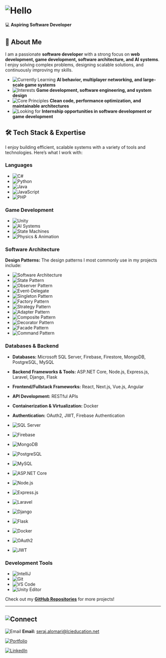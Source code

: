# ![Hello](https://img.shields.io/badge/Hi,_I'm_Seraj_Alomari-000000?style=for-the-badge&logo=developer)

💻 **Aspiring Software Developer**

## 📌 About Me  
I am a passionate **software developer** with a strong focus on **web development, game development, software architecture, and AI systems**.  
I enjoy solving complex problems, designing scalable solutions, and continuously improving my skills.  

- ![Currently Learning](https://img.shields.io/badge/Currently_Learning-2396ED?style=for-the-badge&logo=python) **AI behavior, multiplayer networking, and large-scale game systems**  
- ![Interests](https://img.shields.io/badge/Interests-4CAF50?style=for-the-badge&logo=unity) **Game development, software engineering, and system design**  
- ![Core Principles](https://img.shields.io/badge/Core_Principles-FF5722?style=for-the-badge&logo=github) **Clean code, performance optimization, and maintainable architectures**  
- ![Looking for](https://img.shields.io/badge/Looking_for-F44336?style=for-the-badge&logo=linkedin) **Internship opportunities in software development or game development**

## 🛠️ Tech Stack & Expertise

I enjoy building efficient, scalable systems with a variety of tools and technologies. Here’s what I work with:

### **Languages**  
- ![C#](https://img.shields.io/badge/C%23-2396ED?style=for-the-badge&logo=csharp)  
- ![Python](https://img.shields.io/badge/Python-3776AB?style=for-the-badge&logo=python)  
- ![Java](https://img.shields.io/badge/Java-007396?style=for-the-badge&logo=java)  
- ![JavaScript](https://img.shields.io/badge/JavaScript-F7DF1E?style=for-the-badge&logo=javascript)  
- ![PHP](https://img.shields.io/badge/PHP-777BB4?style=for-the-badge&logo=php)

### **Game Development**  
- ![Unity](https://img.shields.io/badge/Unity-000000?style=for-the-badge&logo=unity)  
- ![AI Systems](https://img.shields.io/badge/AI_Systems-00796B?style=for-the-badge&logo=ai)  
- ![State Machines](https://img.shields.io/badge/State_Machines-1976D2?style=for-the-badge&logo=themetapicture)  
- ![Physics & Animation](https://img.shields.io/badge/Physics_Animation-FF5722?style=for-the-badge&logo=physics)

### **Software Architecture**  
**Design Patterns:** The design patterns I most commonly use in my projects include: 
- ![Software Architecture](https://img.shields.io/badge/Software_Architecture-2C3E50?style=for-the-badge&logo=appveyor)  
- ![State Pattern](https://img.shields.io/badge/State_Pattern-4CAF50?style=for-the-badge&logo=themetapicture)  
- ![Observer Pattern](https://img.shields.io/badge/Observer_Pattern-FFC107?style=for-the-badge&logo=appveyor)  
- ![Event-Delegate](https://img.shields.io/badge/Event_Delegate-9C27B0?style=for-the-badge&logo=appveyor)  
- ![Singleton Pattern](https://img.shields.io/badge/Singleton_Pattern-009688?style=for-the-badge&logo=appveyor)  
- ![Factory Pattern](https://img.shields.io/badge/Factory_Pattern-FF5722?style=for-the-badge&logo=appveyor)  
- ![Strategy Pattern](https://img.shields.io/badge/Strategy_Pattern-607D8B?style=for-the-badge&logo=appveyor)  
- ![Adapter Pattern](https://img.shields.io/badge/Adapter_Pattern-3F51B5?style=for-the-badge&logo=appveyor)  
- ![Composite Pattern](https://img.shields.io/badge/Composite_Pattern-9C27B0?style=for-the-badge&logo=appveyor)  
- ![Decorator Pattern](https://img.shields.io/badge/Decorator_Pattern-00BCD4?style=for-the-badge&logo=appveyor)  
- ![Facade Pattern](https://img.shields.io/badge/Facade_Pattern-673AB7?style=for-the-badge&logo=appveyor)  
- ![Command Pattern](https://img.shields.io/badge/Command_Pattern-F44336?style=for-the-badge&logo=appveyor)  

### **Databases & Backend**  
- **Databases:** Microsoft SQL Server, Firebase, Firestore, MongoDB, PostgreSQL, MySQL  
- **Backend Frameworks & Tools:** ASP.NET Core, Node.js, Express.js, Laravel, Django, Flask 
- **Frontend/Fullstack Frameworks:** React, Next.js, Vue.js, Angular 
- **API Development:** RESTful APIs
- **Containerization & Virtualization:** Docker
- **Authentication:** OAuth2, JWT, Firebase Authentication  

- ![SQL Server](https://img.shields.io/badge/Microsoft_SQL_Server-CC2927?style=for-the-badge&logo=microsoft-sql-server)  
- ![Firebase](https://img.shields.io/badge/Firebase-FFCA28?style=for-the-badge&logo=firebase)  
- ![MongoDB](https://img.shields.io/badge/MongoDB-47A248?style=for-the-badge&logo=mongodb)  
- ![PostgreSQL](https://img.shields.io/badge/PostgreSQL-4169E1?style=for-the-badge&logo=postgresql)  
- ![MySQL](https://img.shields.io/badge/MySQL-4479A1?style=for-the-badge&logo=mysql)  
- ![ASP.NET Core](https://img.shields.io/badge/ASP.NET_Core-512BD4?style=for-the-badge&logo=dotnet)  
- ![Node.js](https://img.shields.io/badge/Node.js-339933?style=for-the-badge&logo=node.js)  
- ![Express.js](https://img.shields.io/badge/Express.js-000000?style=for-the-badge&logo=express)  
- ![Laravel](https://img.shields.io/badge/Laravel-FF2D20?style=for-the-badge&logo=laravel)  
- ![Django](https://img.shields.io/badge/Django-092D28?style=for-the-badge&logo=django)  
- ![Flask](https://img.shields.io/badge/Flask-000000?style=for-the-badge&logo=flask)  
- ![Docker](https://img.shields.io/badge/Docker-2496ED?style=for-the-badge&logo=docker)  
- ![OAuth2](https://img.shields.io/badge/OAuth2-CA6A29?style=for-the-badge&logo=oauth)  
- ![JWT](https://img.shields.io/badge/JWT-000000?style=for-the-badge&logo=json-web-tokens)

### **Development Tools**  
- ![IntelliJ](https://img.shields.io/badge/IntelliJ_IDEA-000000?style=for-the-badge&logo=intellij-idea)  
- ![Git](https://img.shields.io/badge/Git-F05032?style=for-the-badge&logo=git)  
- ![VS Code](https://img.shields.io/badge/VS_Code-007ACC?style=for-the-badge&logo=visual-studio-code)  
- ![Unity Editor](https://img.shields.io/badge/Unity_Editor-000000?style=for-the-badge&logo=unity)


Check out my **[GitHub Repositories](https://github.com/Seraj24)** for more projects!  

---

## ![Connect](https://img.shields.io/badge/Connect_with_Me-000000?style=for-the-badge&logo=connectdevelop)  
![Email](https://img.shields.io/badge/Email-seraj.alomari%40lcieducation.net-blue?style=for-the-badge&logo=mail) **Email:** [seraj.alomari@lcieducation.net](mailto:seraj.alomari@lcieducation.net) 

[![Portfolio](https://img.shields.io/badge/Portfolio-Visit-red?style=flat-square&logo=vercel)](https://seraj-portfolio.vercel.app/)   

[![LinkedIn](https://img.shields.io/badge/LinkedIn-Seraj-blue?style=flat-square&logo=linkedin)](https://www.linkedin.com/in/seraj-alomari-5a8848330/) 

